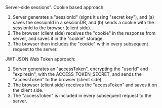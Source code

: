 Server-side sessions". Cookie based approach:

1. Server generates a "sessionId" (signs it using "secret key"), and 
(a) saves the sessionId in a sessionDB, and 
(b) sends a cookie with the sessionId to the browser (client side).
2. The browser (client side) receives the "cookie" in the response from server, and saves it in the "cookie" storage. 
3. The browser then includes the "cookie" within every subsequent request to the server.

JWT JSON Web Token approach:

1. Server generates an "accessToken", encrypting the "userId" and "expiresIn", with the ACCESS_TOKEN_SECRET, 
and sends the "accessToken" to the browser (client side).
2. The browser (client side) receives the "accessToken" and saves it on the client side.
3. The "accessToken" is included in every subsequent request to the server.
